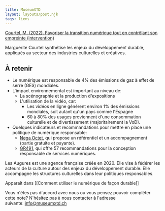 ```yaml
---
title: MuseumXTD
layout: layouts/post.njk
tags: liens
---
```

[Courtel, M. (2022). Favoriser la transition numérique tout en contrôlant son empreinte (intervention)](https://www.museumconnections.com/archives-2022__trashed/retour-sur-museum-connections-2022/transition-numerique/)

Marguerite Courtel synthétise les enjeux du développement durable, appliqués au secteur des industries culturelles et créatives.  

## À retenir
- Le numérique est responsable de 4% des émissions de gaz à effet de serre (GES) mondiales.
- L'impact environnemental est important au niveau de:  
	- La scénographie et la production d'expositions 
	-  L'utilisation de la vidéo, car: 
		- Les vidéos en ligne génèrent environ 1% des émissions mondiales, soit autant qu'un pays comme l'Espagne
		- 60 à 80% des usages proviennent d'une consommation culturelle et de divertissement (majoritairement la VoD). 
- Quelques indicateurs et recommandations pour mettre en place une politique de numérique responsable: 
	- [Nega Octet](https://negaoctet.org/), qui propose un référentiel et un accompagnement (partie gratuite et payante). 
	- [GR491](https://gr491.isit-europe.org/), qui offre 57 recommandations pour la conception responsable de services numériques. 

Les Augures est une agence française créée en 2020. Elle vise à fédérer les acteurs de la culture autour des enjeux du développement durable. Elle accompagne les structures culturelles dans leur politiques responsables. 

Apparaît dans [[Comment utiliser le numérique de façon durable]]

Vous n'êtes pas d'accord avec nous ou vous pensez pouvoir compléter cette note? N'hésitez pas à nous contacter à l'adresse suivante: [info@museumxtd.ch](mailto:info@museumxtd.ch)